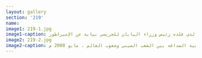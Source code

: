 ```yaml
---
layout: gallery
section: '219'
name:
image1: 219-1.jpg
image1-caption: الوسام الياباني الذي قلده رئيس وزراء اليابان للجريسي نيابة عن الإمبراطور
image2: 219-2.jpg
image2-caption: وسام سفير الصداقة الأهلية من جمعية الصداقة بين الشعب الصيني وشعوب العالم ، مايو 2008 م
---
```


